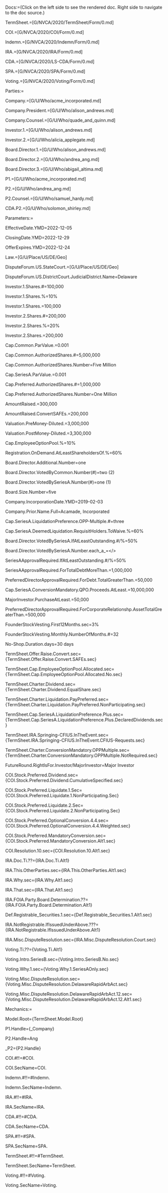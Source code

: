 
Docs:=(Click on the left side to see the rendered doc. Right side to navigate to the doc source.)

TermSheet.=[G/NVCA/2020/TermSheet/Form/0.md]

COI.=[G/NVCA/2020/COI/Form/0.md]

Indemn.=[G/NVCA/2020/Indemn/Form/0.md]

IRA.=[G/NVCA/2020/IRA/Form/0.md]

CDA.=[G/NVCA/2020/LS-CDA/Form/0.md]

SPA.=[G/NVCA/2020/SPA/Form/0.md]

Voting.=[G/NVCA/2020/Voting/Form/0.md]

Parties:=

Company.=[G/U/Who/acme_incorporated.md]

Company.President.=[G/U/Who/alison_andrews.md]

Company.Counsel.=[G/U/Who/quade_and_quinn.md]

Investor.1.=[G/U/Who/alison_andrews.md]

Investor.2.=[G/U/Who/alicia_applegate.md]

Board.Director.1.=[G/U/Who/alison_andrews.md]

Board.Director.2.=[G/U/Who/andrea_ang.md]

Board.Director.3.=[G/U/Who/abigail_altima.md]

P1.=[G/U/Who/acme_incorporated.md]

P2.=[G/U/Who/andrea_ang.md]

P2.Counsel.=[G/U/Who/samuel_hardy.md]

CDA.P2.=[G/U/Who/solomon_shirley.md]

Parameters:=

EffectiveDate.YMD=2022-12-05

ClosingDate.YMD=2022-12-29

OfferExpires.YMD=2022-12-24

Law.=[G/U/Place/US/DE/Geo]

DisputeForum.US.StateCourt.=[G/U/Place/US/DE/Geo]

DisputeForum.US.DistrictCourt.JudicialDistrict.Name=Delaware

Investor.1.Shares.#=100,000

Investor.1.Shares.%=10%

Investor.1.Shares.$=$100,000

Investor.2.Shares.#=200,000

Investor.2.Shares.%=20%

Investor.2.Shares.$=$200,000

Cap.Common.ParValue.$=$0.001

Cap.Common.AuthorizedShares.#=5,000,000

Cap.Common.AuthorizedShares.Number=Five Million

Cap.SeriesA.ParValue.$=$0.001

Cap.Preferred.AuthorizedShares.#=1,000,000

Cap.Preferred.AuthorizedShares.Number=One Million

AmountRaised.$=$300,000

AmountRaised.ConvertSAFEs.$=$200,000

Valuation.PreMoney-Diluted.$=$3,000,000

Valuation.PostMoney-Diluted.$=$3,300,000

Cap.EmployeeOptionPool.%=10%

Registration.OnDemand.AtLeastShareholdersOf.%=60%

Board.Director.Additional.Number=one

Board.Director.VotedByCommon.Number(#)=two (2)

Board.Director.VotedBySeriesA.Number(#)=one (1)

Board.Size.Number=five

Company.IncorporationDate.YMD=2019-02-03

Company.Prior.Name.Full=Acamade, Incorporated

Cap.SeriesA.LiquidationPreference.OPP-Multiple.#=three

Cap.SeriesA.DeemedLiquidation.RequisitHolders.ToWaive.%=60%

Board.Director.VotedBySeriesA.IfAtLeastOutstanding.#/%=50%

Board.Director.VotedBySeriesA.Number.each_a_=</>

SeriesAApprovalRequired.IfAtLeastOutstanding.#/%=50%

SeriesAApprovalRequired.ForTotalDebtMoreThan.$=$1,000,000

PreferredDirectorApprovalRequired.ForDebt.TotalGreaterThan.$=$50,000

Cap.SeriesA.ConversionMandatory.QPO.Proceeds.AtLeast.$=$10,000,000

MajorInvestor.PurchaseAtLeast.$=$50,000

PreferredDirectorApprovalRequired.ForCorporateRelationshp.AssetTotalGreaterThan.$=$500,000

FounderStockVesting.First12Months.sec=3%

FounderStockVesting.Monthly.NumberOfMonths.#=32

No-Shop.Duration.days=30 days

TermSheet.Offer.Raise.Convert.sec={TermSheet.Offer.Raise.Convert.SAFEs.sec}

TermSheet.Cap.EmployeeOptionPool.Allocated.sec={TermSheet.Cap.EmployeeOptionPool.Allocated.No.sec}

TermSheet.Charter.Dividend.sec={TermSheet.Charter.Dividend.EqualShare.sec}

TermSheet.Charter.Liquidation.PayPreferred.sec={TermSheet.Charter.Liquidation.PayPreferred.NonParticipating.sec}

TermSheet.Cap.SeriesA.LiquidationPreference.Plus.sec={TermSheet.Cap.SeriesA.LiquidationPreference.Plus.DeclaredDividends.sec}

TermSheet.IRA.Springing-CFIUS.InTheEvent.sec={TermSheet.IRA.Springing-CFIUS.InTheEvent.CFIUS-Requests.sec}

TermSheet.Charter.ConversionMandatory.OPPMultiple.sec={TermSheet.Charter.ConversionMandatory.OPPMultiple.NotRequired.sec}

FutureRound.RightIsFor.Investor/MajorInvestor=Major Investor

COI.Stock.Preferred.Dividend.sec={COI.Stock.Preferred.Dividend.CumulativeSpecified.sec}

COI.Stock.Preferred.Liquidate.1.Sec={COI.Stock.Preferred.Liquidate.1.NonParticipating.Sec}

COI.Stock.Preferred.Liquidate.2.Sec={COI.Stock.Preferred.Liquidate.2.NonParticipating.Sec}

COI.Stock.Preferred.OptionalConversion.4.4.sec={COI.Stock.Preferred.OptionalConversion.4.4.Weighted.sec}

COI.Stock.Preferred.MandatoryConversion.sec={COI.Stock.Preferred.MandatoryConversion.Alt1.sec}

COI.Resolution.10.sec={COI.Resolution.10.Alt1.sec}

IRA.Doc.Ti.??={IRA.Doc.Ti.Alt1}

IRA.This.OtherParties.sec={IRA.This.OtherParties.Alt1.sec}

IRA.Why.sec={IRA.Why.Alt1.sec}

IRA.That.sec={IRA.That.Alt1.sec}

IRA.FOIA.Party.Board.Determination.??={IRA.FOIA.Party.Board.Determination.Alt1}

Def.Registrable_Securities.1.sec={Def.Registrable_Securities.1.Alt1.sec}

IRA.NotRegistrable.IfIssuedUnderAbove.???={IRA.NotRegistrable.IfIssuedUnderAbove.Alt1}

IRA.Misc.DisputeResolution.sec={IRA.Misc.DisputeResolution.Court.sec}

Voting.Ti.??={Voting.Ti.Alt1}

Voting.Intro.SeriesB.sec={Voting.Intro.SeriesB.No.sec}

Voting.Why.1.sec={Voting.Why.1.SeriesAOnly.sec}

Voting.Misc.DisputeResolution.sec={Voting.Misc.DisputeResolution.DelawareRapidArbAct.sec}

Voting.Misc.DisputeResolution.DelawareRapidArbAct.12.sec={Voting.Misc.DisputeResolution.DelawareRapidArbAct.12.Alt1.sec}

Mechanics:=

Model.Root={TermSheet.Model.Root}

P1.Handle={_Company}

P2.Handle=Ang

_P2={P2.Handle}

COI.#!!=#COI.

COI.SecName=COI.

Indemn.#!!=#Indemn.

Indemn.SecName=Indemn.

IRA.#!!=#IRA.

IRA.SecName=IRA.

CDA.#!!=#CDA.

CDA.SecName=CDA.

SPA.#!!=#SPA.

SPA.SecName=SPA.

TermSheet.#!!=#TermSheet.

TermSheet.SecName=TermSheet.

Voting.#!!=#Voting.

Voting.SecName=Voting.

